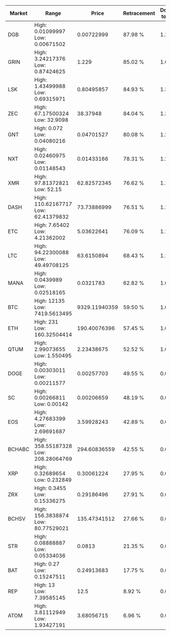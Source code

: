 | Market | Range | Price| Retracement | Doubles to 50% |
| --- | --- | --- | --- | --- |
| DGB | High: 0.01099997<br />Low: 0.00671502 | 0.00722999 | 87.98 % | 1.23 |
| GRIN | High: 3.24217376<br />Low: 0.87424625 | 1.229 | 85.02 % | 1.67 |
| LSK | High: 1.43499988<br />Low: 0.69315971 | 0.80495857 | 84.93 % | 1.32 |
| ZEC | High: 67.17500324<br />Low: 32.9098 | 38.37948 | 84.04 % | 1.30 |
| GNT | High: 0.072<br />Low: 0.04080216 | 0.04701527 | 80.08 % | 1.20 |
| NXT | High: 0.02460975<br />Low: 0.01148543 | 0.01433166 | 78.31 % | 1.26 |
| XMR | High: 97.81372821<br />Low: 52.15 | 62.82572345 | 76.62 % | 1.19 |
| DASH | High: 110.62167717<br />Low: 62.41379832 | 73.73886999 | 76.51 % | 1.17 |
| ETC | High: 7.65402<br />Low: 4.21362002 | 5.03622641 | 76.09 % | 1.18 |
| LTC | High: 94.22300088<br />Low: 49.49708125 | 63.6150894 | 68.43 % | 1.13 |
| MANA | High: 0.0439989<br />Low: 0.02518165 | 0.0321783 | 62.82 % | 1.07 |
| BTC | High: 12135<br />Low: 7419.5613495 | 9329.11940359 | 59.50 % | 1.05 |
| ETH | High: 231<br />Low: 160.32504414 | 190.40076396 | 57.45 % | 1.03 |
| QTUM | High: 2.99073655<br />Low: 1.550495 | 2.23438675 | 52.52 % | 1.02 |
| DOGE | High: 0.00303011<br />Low: 0.00211577 | 0.00257703 | 49.55 % | 0.00 |
| SC | High: 0.00266811<br />Low: 0.00142 | 0.00206659 | 48.19 % | 0.00 |
| EOS | High: 4.27683399<br />Low: 2.69691687 | 3.59928243 | 42.89 % | 0.00 |
| BCHABC | High: 358.55187328<br />Low: 208.28064769 | 294.60836559 | 42.55 % | 0.00 |
| XRP | High: 0.32689654<br />Low: 0.232849 | 0.30061224 | 27.95 % | 0.00 |
| ZRX | High: 0.3455<br />Low: 0.15336275 | 0.29186496 | 27.91 % | 0.00 |
| BCHSV | High: 156.3838874<br />Low: 80.77529021 | 135.47341512 | 27.66 % | 0.00 |
| STR | High: 0.08888887<br />Low: 0.05334036 | 0.0813 | 21.35 % | 0.00 |
| BAT | High: 0.27<br />Low: 0.15247511 | 0.24913683 | 17.75 % | 0.00 |
| REP | High: 13<br />Low: 7.39585145 | 12.5 | 8.92 % | 0.00 |
| ATOM | High: 3.81112949<br />Low: 1.93427191 | 3.68056715 | 6.96 % | 0.00 |
